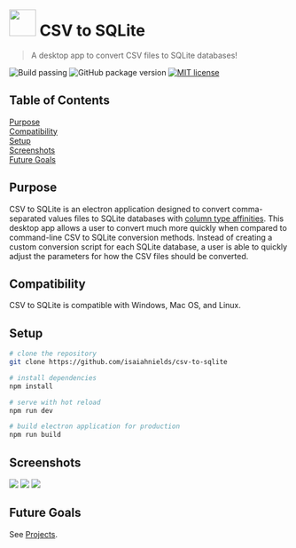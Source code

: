 # <img src="https://raw.githubusercontent.com/isaiahnields/csv-to-sqlite/master/build/icons/icon.png" width="48"> CSV to SQLite

> A desktop app to convert CSV files to SQLite databases!

![Build passing](https://img.shields.io/badge/build-passing-brightgreen.svg)
![GitHub package version](https://img.shields.io/github/package-json/v/isaiahnields/csv-to-sqlite.svg)
[![MIT license](https://img.shields.io/badge/license-MIT-blue.svg)]()

## Table of Contents

[Purpose](#purpose)<br>
[Compatibility](#compatibility)<br>
[Setup](#setup)<br>
[Screenshots](#screenshots)<br>
[Future Goals](#future-goals)<br>


## Purpose

CSV to SQLite is an electron application designed to convert comma-separated values files to SQLite databases with [column type affinities](https://www.sqlite.org/datatype3.html). This desktop app allows a user to convert much more quickly when compared to command-line CSV to SQLite conversion methods. Instead of creating a custom conversion script for each SQLite database, a user is able to quickly adjust the parameters for how the CSV files should be converted.

## Compatibility

CSV to SQLite is compatible with Windows, Mac OS, and Linux.

## Setup

``` bash
# clone the repository
git clone https://github.com/isaiahnields/csv-to-sqlite

# install dependencies
npm install

# serve with hot reload
npm run dev

# build electron application for production
npm run build
```

## Screenshots

<img src="https://raw.githubusercontent.com/isaiahnields/csv-to-sqlite/master/docs/table-list.png">
<img src="https://raw.githubusercontent.com/isaiahnields/csv-to-sqlite/master/docs/table-editor.png">
<img src="https://raw.githubusercontent.com/isaiahnields/csv-to-sqlite/master/docs/exporting.png">


## Future Goals

See [Projects](https://github.com/isaiahnields/csv-to-sqlite/projects).
